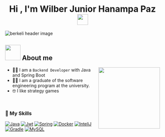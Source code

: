 <h1 align="center"><b>Hi , I'm Wilber Junior Hanampa Paz </b> <!-- <img src="https://media.giphy.com/media/hvRJCLFzcasrR4ia7z/giphy.gif" width="35"></h1> -->
<img src="https://media.giphy.com/media/hvRJCLFzcasrR4ia7z/giphy.gif" width="35"></h1>



<img src="https://media.licdn.com/dms/image/v2/D4E16AQGJFTecHZ4W5Q/profile-displaybackgroundimage-shrink_350_1400/profile-displaybackgroundimage-shrink_350_1400/0/1725248094816?e=1750896000&v=beta&t=sxPcdVOdJ0nQcSoHKFSA93zLBsEn_SX2dj-EEd1oF7M" align="center" alt="berkeli header image">

## <picture><img src = "https://github.com/7oSkaaa/7oSkaaa/blob/main/Images/about_me.gif?raw=true" width = 50px></picture> About me

<picture> <img align="right" src="https://media3.giphy.com/media/v1.Y2lkPTc5MGI3NjExeW5xYW04djk5N2Fxd2JqcnF5dmhyNXIzeHJ5cnh2bjJuZnZicjRkbSZlcD12MV9pbnRlcm5hbF9naWZfYnlfaWQmY3Q9cw/5ndklThG9vUUdTmgMn/giphy.gif" width = 200px></picture>


- :technologist: I am a `Backend Developer` with Java and Spring Boot
- :student: I am a graduate of the software engineering program at the university.
- :nerd_face: I like strategy games
<br>

### 🧰 My Skills

<p>
    <a href="#"><img alt="Java" src="https://img.shields.io/badge/java-%23ED8B00.svg?style=for-the-badge&logo=openjdk&logoColor=white"></a>
    <a href="#"><img alt="Jwt" src="https://img.shields.io/badge/JWT-black?style=for-the-badge&logo=JSON%20web%20tokens"></a>
    <a href="#"><img alt="Spring" src="https://img.shields.io/badge/spring-%236DB33F.svg?style=for-the-badge&logo=spring&logoColor=white"></a>
    <a href="#"><img alt="Docker" src="https://img.shields.io/badge/docker-%230db7ed.svg?style=for-the-badge&logo=docker&logoColor=white"></a>
    <a href="#"><img alt="InteliJ" src="https://img.shields.io/badge/IntelliJIDEA-000000.svg?style=for-the-badge&logo=intellij-idea&logoColor=white"></a>
    <a href="#"><img alt="Gradle" src="https://img.shields.io/badge/Gradle-02303A.svg?style=for-the-badge&logo=Gradle&logoColor=white"></a>
    <a href="#"><img alt="MySQL" src="https://img.shields.io/badge/mysql-4479A1.svg?style=for-the-badge&logo=mysql&logoColor=white"></a>


    

</p>


<!--
**WilberJr69/WilberJr69** is a ✨ _special_ ✨ repository because its `README.md` (this file) appears on your GitHub profile.

Here are some ideas to get you started:

- 🔭 I’m currently working on ...
- 🌱 I’m currently learning ...
- 👯 I’m looking to collaborate on ...
- 🤔 I’m looking for help with ...
- 💬 Ask me about ...
- 📫 How to reach me: ...
- 😄 Pronouns: ...
- ⚡ Fun fact: ...
-->
